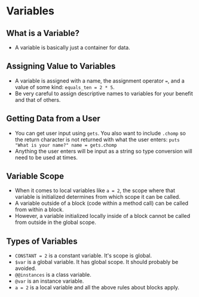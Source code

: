 # Variables

## What is a Variable?
* A variable is basically just a container for data.

## Assigning Value to Variables
* A variable is assigned with a name, the assignment operator `=`, and a value of some kind: `equals_ten = 2 * 5`.
* Be very careful to assign descriptive names to variables for your benefit and that of others.

## Getting Data from a User
* You can get user input using `gets`.  You also want to include `.chomp` so the return character is not returned with what the user enters:
  ``
  puts "What is your name?"
  name = gets.chomp
  ``
* Anything the user enters will be input as a string so type conversion will need to be used at times.

## Variable Scope
* When it comes to local variables like `a = 2`, the scope where that variable is initialized determines from which scope it can be called.
* A variable outside of a block (code within a method call) can be called from within a block.
* However, a variable initialized locally inside of a block cannot be called from outside in the global scope.

## Types of Variables
* `CONSTANT = 2` is a constant variable.  It's scope is global.
* `$var` is a global variable.  It has global scope.  It should probably be avoided.
* `@@instances` is a class variable.
* `@var` is an instance variable.
* `a = 2` is a local variable and all the above rules about blocks apply.